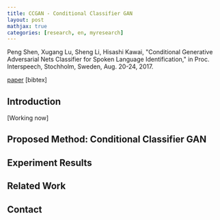 ```yaml
---
title: CCGAN - Conditional Classifier GAN
layout: post
mathjax: true
categories: [research, en, myresearch]
---
```


Peng Shen, Xugang Lu, Sheng Li, Hisashi Kawai, "Conditional Generative Adversarial Nets Classifier for Spoken Language Identification," in Proc. Interspeech, Stochholm, Sweden, Aug. 20-24, 2017.

<a href="http://www.isca-speech.org/archive/Interspeech_2017/pdfs/0553.PDF" target="_blank">paper</a> [bibtex] 

## Introduction

[Working now]

## Proposed Method: Conditional Classifier GAN

## Experiment Results

## Related Work

## Contact
